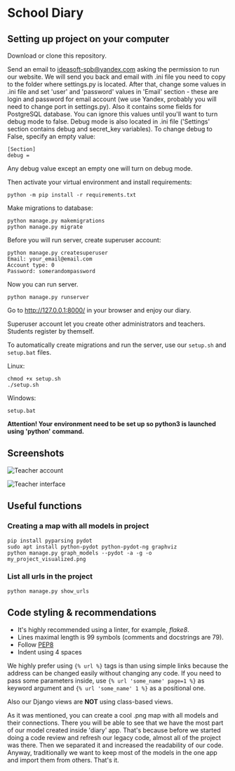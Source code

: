 # School Diary

## Setting up project on your computer

Download or clone this repository.

Send an email to ideasoft-spb@yandex.com asking the permission to run our website. 
We will send you back and email with .ini file you need to copy to the folder where settings.py is located. After that, change some values in .ini file and set 'user' and 'password' values in 'Email' section - these are login and password for email account (we use Yandex, probably you will need to change port in settings.py). 
Also it contains some fields for PostgreSQL database. You can ignore this values until you'll want to turn debug mode to false. Debug mode is also located in .ini file ('Settings' section contains debug and secret_key variables). To change debug to False, specify an empty value:

    [Section]
    debug = 

Any debug value except an empty one will turn on debug mode.

Then activate your virtual environment and install requirements:

    python -m pip install -r requirements.txt
    
Make migrations to database:

    python manage.py makemigrations
    python manage.py migrate
    
Before you will run server, create superuser account:

    python manage.py createsuperuser
    Email: your_email@email.com
    Account type: 0
    Password: somerandompassword
    
Now you can run server.

    python manage.py runserver
    
Go to http://127.0.0.1:8000/ in your browser and enjoy our diary.

Superuser account let you create other administrators and teachers. Students register by themself.

To automatically create migrations and run the server, use our ```setup.sh``` and ```setup.bat``` files.

Linux:

    chmod +x setup.sh
    ./setup.sh
    
Windows:

    setup.bat

**Attention! Your environment need to be set up so python3 is launched using 'python' command.**

## Screenshots

![Teacher account](https://sun9-13.userapi.com/c856132/v856132311/21cdaf/2UbbgjtKKPs.jpg)

![Teacher interface](https://sun9-46.userapi.com/c856132/v856132311/21cda5/0hD1H2vYibQ.jpg)

## Useful functions

### Creating a map with all models in project

    pip install pyparsing pydot
    sudo apt install python-pydot python-pydot-ng graphviz
    python manage.py graph_models --pydot -a -g -o my_project_visualized.png

### List all urls in the project

    python manage.py show_urls

## Code styling & recommendations

- It's highly recommended using a linter, for example, *flake8*.
- Lines maximal length is 99 symbols (comments and docstrings are 79).
- Follow [PEP8](https://pep8.org)
- Indent using 4 spaces

We highly prefer using ```{% url %}``` tags is than using simple links because the address can be changed easily without changing any code. If you need to pass some parameters inside, use 
```{% url 'some_name' page=1 %}``` as keyword argument and ```{% url 'some_name' 1 %}``` as a positional one.

Also our Django views are **NOT** using class-based views.

As it was mentioned, you can create a cool .png map with all models and their connections.
There you will be able to see that we have the most part of our model created inside 'diary'
app. That's because before we started doing a code review and refresh our legacy code, almost all
of the project was there. Then we separated it and increased the readability of our code.
Anyway, traditionally we want to keep most of the models in the one app and import them from others.
That's it.
